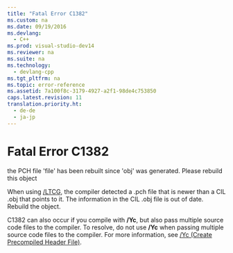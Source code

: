 ```yaml
---
title: "Fatal Error C1382"
ms.custom: na
ms.date: 09/19/2016
ms.devlang: 
  - C++
ms.prod: visual-studio-dev14
ms.reviewer: na
ms.suite: na
ms.technology: 
  - devlang-cpp
ms.tgt_pltfrm: na
ms.topic: error-reference
ms.assetid: 7a100f8c-3179-4927-a2f1-98de4c753850
caps.latest.revision: 11
translation.priority.ht: 
  - de-de
  - ja-jp
---
```

# Fatal Error C1382
the PCH file 'file' has been rebuilt since 'obj' was generated. Please rebuild this object  
  
 When using [/LTCG](../vs140/-LTCG--Link-time-Code-Generation-.md), the compiler detected a .pch file that is newer than a CIL .obj that points to it. The information in the CIL .obj file is out of date. Rebuild the object.  
  
 C1382 can also occur if you compile with **/Yc**, but also pass multiple source code files to the compiler.  To resolve, do not use **/Yc** when passing multiple source code files to the compiler.  For more information, see [/Yc (Create Precompiled Header File)](../vs140/-Yc--Create-Precompiled-Header-File-.md).
